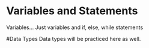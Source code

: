 # Variables and Statements
Variables... Just variables and if, else, while statements

#Data Types
Data types will be practiced here as well.
